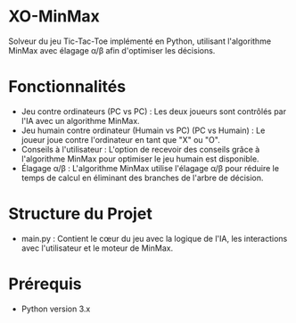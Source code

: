 # XO-MinMax
Solveur du jeu Tic-Tac-Toe implémenté en Python, utilisant l'algorithme MinMax avec élagage α/β afin d'optimiser les décisions.

# Fonctionnalités
- Jeu contre ordinateurs (PC vs PC) : Les deux joueurs sont contrôlés par l'IA avec un algorithme MinMax.
- Jeu humain contre ordinateur (Humain vs PC) (PC vs Humain) : Le joueur joue contre l'ordinateur en tant que "X" ou "O".
- Conseils à l'utilisateur : L'option de recevoir des conseils grâce à l'algorithme MinMax pour optimiser le jeu humain est disponible.
- Élagage α/β : L'algorithme MinMax utilise l'élagage α/β pour réduire le temps de calcul en éliminant des branches de l'arbre de décision.

# Structure du Projet
- main.py : Contient le cœur du jeu avec la logique de l'IA, les interactions avec l'utilisateur et le moteur de MinMax.

# Prérequis
- Python version 3.x
